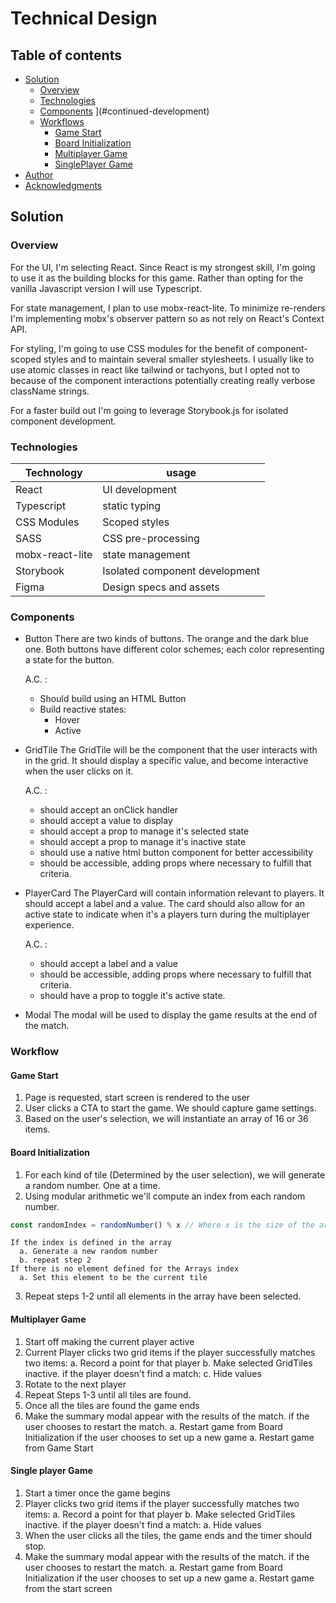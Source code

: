 # Technical Design

## Table of contents

- [Solution](#solution)
  - [Overview](#overview)
  - [Technologies](#what-i-learned)
  - [Components](#components)                                                                 ](#continued-development)
  - [Workflows](#useful-resources)
    - [Game Start](#game-start)
    - [Board Initialization](#board-initialization)
    - [Multiplayer Game](#multiplayer-game)
    - [SinglePlayer Game](#signleplayer-game)
- [Author](#author)
- [Acknowledgments](#acknowledgments)

## Solution

### Overview
For the UI, I'm selecting React. Since React is my strongest skill, I'm going to use it as the building blocks for this game. Rather than opting for the vanilla Javascript version I will use Typescript.

For state management, I plan to use mobx-react-lite. To minimize re-renders I'm implementing mobx's observer pattern so as not rely on React's Context API.

For styling, I'm going to use CSS modules for the benefit of component-scoped styles and to maintain several smaller stylesheets. I usually like to use atomic classes in react like tailwind or tachyons, but I opted not to because of the component interactions potentially creating really verbose className strings.

For a faster build out I'm going to leverage Storybook.js for isolated component development.

### Technologies

| Technology      | usage                          |
| --------------- | ------------------------------ |
| React           | UI development                 |
| Typescript      | static typing                  |
| CSS Modules     | Scoped styles                  |
| SASS            | CSS pre-processing             |
| mobx-react-lite | state management               |
| Storybook       | Isolated component development |
| Figma           | Design specs and assets        |

### Components

- Button
  There are two kinds of buttons. The orange and the dark blue one. Both buttons have different color schemes; each color representing a state for the button.

  A.C. :
  - Should build using an HTML Button
  - Build reactive states:
    - Hover
    - Active

- GridTile
  The GridTile will be the component that the user interacts with in the grid. It should display a specific value, and become interactive when the user clicks on it.

  A.C. :
  - should accept an onClick handler
  - should accept a value to display
  - should accept a prop to manage it's selected state
  - should accept a prop to manage it's inactive state
  - should use a native html button component for better accessibility
  - should be accessible, adding props where necessary to fulfill that criteria.


- PlayerCard
  The PlayerCard will contain information relevant to players. It should accept a label and a value. The card should also allow for an active state to indicate when it's a players turn during the multiplayer experience.

  A.C. :
  - should accept a label and a value
  - should be accessible, adding props where necessary to fulfill that criteria.
  - should have a prop to toggle it's active state.

- Modal
  The modal will be used to display the game results at the end of the match.

### Workflow

#### Game Start
1. Page is requested, start screen is rendered to the user
2. User clicks a CTA to start the game. We should capture game settings.
3. Based on the user's selection, we will instantiate an array of 16 or 36 items.

#### Board Initialization
1. For each kind of tile (Determined by the user selection), we will generate a random number. One at a time.
2. Using modular arithmetic we'll compute an index from each random number.
```js
const randomIndex = randomNumber() % x // Where x is the size of the array
```

    If the index is defined in the array
      a. Generate a new random number
      b. repeat step 2
    If there is no element defined for the Arrays index
      a. Set this element to be the current tile
3. Repeat steps 1-2 until all elements in the array have been selected.

#### Multiplayer Game

1. Start off making the current player active
2. Current Player clicks two grid items
    if the player successfully matches two items:
      a. Record a point for that player
      b. Make selected GridTiles inactive.
    if the player doesn't find a match:
      c. Hide values
3. Rotate to the next player
4. Repeat Steps 1-3 until all tiles are found.
5. Once all the tiles are found the game ends
6. Make the summary modal appear with the results of the match.
    if the user chooses to restart the match.
      a. Restart game from Board Initialization
    if the user chooses to set up a new game
      a. Restart game from Game Start

#### Single player Game

1. Start a timer once the game begins
2. Player clicks two grid items
    if the player successfully matches two items:
      a. Record a point for that player
      b. Make selected GridTiles inactive.
    if the player doesn't find a match:
      a. Hide values
3. When the user clicks all the tiles, the game ends and the timer should stop.
4. Make the summary modal appear with the results of the match.
    if the user chooses to restart the match.
      a. Restart game from Board Initialization
    if the user chooses to set up a new game
      a. Restart game from the start screen